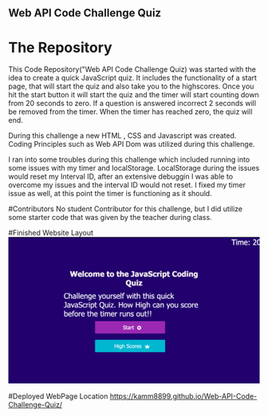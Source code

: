 ## Web API Code Challenge Quiz
# The Repository
This Code Repository("Web API Code Challenge Quiz) was started with the idea to create a quick JavaScript quiz. It includes the functionality of a start page, that will start the quiz and also take you to the highscores. Once you hit the start button it will start the quiz and the timer will start counting down from 20 seconds to zero. If a question is answered incorrect 2 seconds will be removed from the timer. When the timer has reached zero, the quiz will end. 

During this challenge a new HTML , CSS and Javascript was created. Coding Principles such as Web API Dom was utilized during this challenge. 

I ran into some troubles during this challenge which included running into some issues with my timer and localStorage. LocalStorage during the issues would reset my Interval ID, after an extensive debuggin I was able to overcome my issues and the interval ID would not reset. I fixed my timer issue as well, at this point the timer is functioning as it should. 

#Contributors
No student Contributor for this challenge, but I did utilize some starter code that was given by the teacher during class. 

#Finished Website Layout
![ScreenShot](/assets/images/QuizScreenshot.png)

#Deployed WebPage Location
https://kamm8899.github.io/Web-API-Code-Challenge-Quiz/